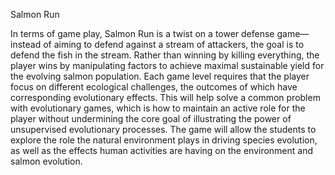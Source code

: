 Salmon Run

In terms of game play, Salmon Run is a twist on a tower defense game—instead of aiming to defend against a stream of attackers, the goal is to defend the fish in the stream. Rather than winning by killing everything, the player wins by manipulating factors to achieve maximal sustainable yield for the evolving salmon population. Each game level requires that the player focus on different ecological challenges, the outcomes of which have corresponding evolutionary effects. This will help solve a common problem with evolutionary games, which is how to maintain an active role for the player without undermining the core goal of illustrating the power of unsupervised evolutionary processes. The game will allow the students to explore the role the natural environment plays in driving species evolution, as well as the effects human activities are having on the environment and salmon evolution.